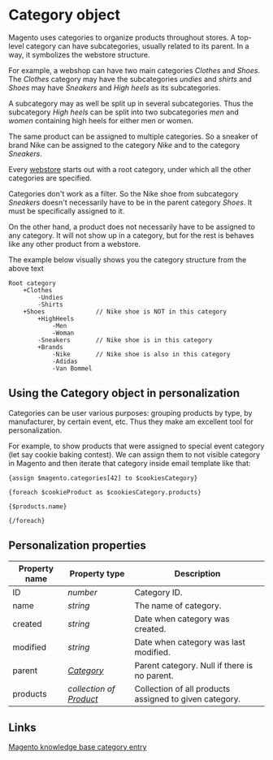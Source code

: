 # Category object

Magento uses categories to organize products throughout stores. A top-level category
can have subcategories, usually related to its parent. In a way, it symbolizes the 
webstore structure. 

For example, a webshop can have two main categories *Clothes* and *Shoes*. The *Clothes* category 
may have the subcategories *undies* and *shirts* and *Shoes* may have *Sneakers* and *High heels* as its subcategories.

A subcategory may as well be split up in several subcategories. Thus the subcategory *High heels* can 
be split into two subcategories *men* and *women* containing high heels for either men or women. 

The same product can be assigned to multiple categories. So a sneaker of brand Nike can be assigned to the category _Nike_ and to the category _Sneakers_.

Every [webstore](copernica-docs:MarketingSuite/magento-integration/object/webstore) 
starts out with a root category, under which all the other categories are specified.

Categories don't work as a filter. So the Nike shoe from subcategory *Sneakers* doesn't necessarily 
have to be in the parent category *Shoes*. It must be specifically assigned to it. 

On the other hand, a product does not necessarily have to be assigned to any category. It will 
not show up in a category, but for the rest is behaves like any other product from a webstore.

The example below visually shows you the category structure from the above text

```
Root category
    +Clothes
        -Undies
        -Shirts
    +Shoes              // Nike shoe is NOT in this category
        +HighHeels
            -Men
            -Woman
        -Sneakers       // Nike shoe is in this category
        +Brands
            -Nike       // Nike shoe is also in this category
            -Adidas
            -Van Bommel
```

## Using the Category object in personalization

Categories can be user various purposes: grouping products by type, 
by manufacturer, by certain event, etc. Thus they make am excellent tool for 
personalization. 

For example, to show products that were assigned to special event category 
(let say cookie baking contest). We can assign them to not visible category in 
Magento and then iterate that category inside email template like that:

```
{assign $magento.categories[42] to $cookiesCategory}

{foreach $cookieProduct as $cookiesCategory.products}

{$products.name}

{/foreach}
```

## Personalization properties

| Property name   | Property type                                                                               | Description                                            |
|-----------------|---------------------------------------------------------------------------------------------|--------------------------------------------------------|
| ID              | _number_                                                                                    | Category ID.                                           |
| name            | _string_                                                                                    | The name of category.                                  |
| created         | _string_                                                                                    | Date when category was created.                        |
| modified        | _string_                                                                                    | Date when category was last modified.                  |
| parent          | _[Category](copernica-docs:MarketingSuite/magento-integration/object/category)_             | Parent category. Null if there is no parent.           |
| products        | _collection of [Product](copernica-docs:MarketingSuite/magento-integration/object/product)_ | Collection of all products assigned to given category. |

## Links

[Magento knowledge base category entry](http://www.magentocommerce.com/knowledge-base/categories/category/product-categories/)
